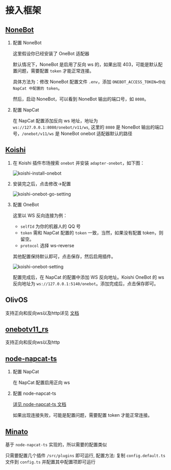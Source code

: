 # 接入框架

## [NoneBot](https://nonebot.dev/docs/)

1. 配置 NoneBot

    这里假设你已经安装了 OneBot 适配器

    默认情况下，NoneBot 是启用了反向 ws 的，如果出现 403，可能是默认配置问题，需要配置 `token` 才能正常连接。

    具体方法为：修改 NoneBot 配置文件 `.env`，添加 `ONEBOT_ACCESS_TOKEN=你在 NapCat 中配置的 token`。

    然后，启动 NoneBot，可以看到 NoneBot 输出的端口号，如 `8080`。

2. 配置 NapCat

    在 NapCat 配置添加反向 ws 地址，地址为 `ws://127.0.0.1:8080/onebot/v11/ws`, 这里的 `8080` 是 NoneBot 输出的端口号，`/onebot/v11/ws` 是 NoneBot onebot 适配器默认的路径

## [Koishi](https://koishi.chat)

1. 在 Koishi 插件市场搜索 `onebot` 并安装 `adapter-onebot`，如下图：

    ![koishi-install-onebot](/assets/use/koishi-install-onebot.png)

2. 安装完之后，点击修改→配置

    ![koishi-onebot-go-setting](/assets/use/koishi-onebot-go-setting.png)

3. 配置 OneBot

    这里以 WS 反向连接为例：
   - `selfId` 为你的机器人的 QQ 号
   - `token` 需和 NapCat 配置的 `token` 一致，当然，如果没有配置 token，则留空。
   - `protocol` 选择 ws-reverse

    其他配置保持默认即可，点击保存，然后启用插件。

    ![koishi-onebot-setting](/assets/use/koishi-onebot-setting.png)

    配置完成后，在 NapCat 的配置中添加 WS 反向地址。Koishi OneBot 的 ws 反向地址为 `ws://127.0.0.1:5140/onebot`。添加完成后，点击保存即可。

## OlivOS

支持正向和反向ws以及http详见 [文档](https://doc.olivos.wiki/)

## [onebotv11_rs](https://github.com/canxin121/onebotv11_rs)

支持正向和反向ws以及http

## [node-napcat-ts](https://github.com/huankong233/node-napcat-ts)

1. 配置 NapCat

    在 NapCat 配置启用正向 ws

2. 配置 node-napcat-ts

    [详见 node-napcat-ts 文档](https://node-napcat-ts.huankong.top/guide/getting-started)

    如果出现连接失败，可能是配置问题，需要配置 token 才能正常连接。

## [Minato](https://github.com/huankong233/Minato)

基于 `node-napcat-ts` 实现的，所以需要的配置类似

只需要配置几个插件 `/src/plugins` 即可运行, 配置方法: 复制 `config.default.ts` 文件到 `config.ts` 并配置其中配置项即可运行
